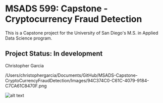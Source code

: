 # MSADS 599: Capstone - Cryptocurrency Fraud Detection

This is a Capstone project for the University of San Diego's M.S. in Applied Data Science program.

## Project Status: In development


Christopher Garcia

/Users/christophergarcia/Documents/GitHub/MSADS-Capstone-CryptoCurrencyFraudDetection/Images/94C374C0-C61C-4079-9184-C7CA61C8470F.png

![alt text](https://github.com//Users/christophergarcia/Documents/GitHub/MSADS-Capstone-CryptoCurrencyFraudDetection/Images/94C374C0-C61C-4079-9184-C7CA61C8470F.png?raw=true)
